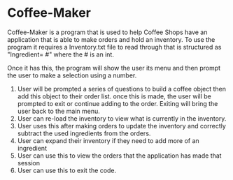 # Coffee-Maker
Coffee-Maker is a program that is used to help Coffee Shops have an application that is able to make orders and hold an inventory.
To use the program it requires a Inventory.txt file to read through that is structured as "Ingredient= #" where the # is an int.

Once it has this, the program will show the user its menu and then prompt the user to make a selection using a number.
1. User will be prompted a series of questions to build a coffee object then add this object to their order list.
   once this is made, the user will be prompted to exit or continue adding to the order. Exiting will bring the user back to the main menu.
2. User can re-load the inventory to view what is currently in the inventory.
3. User uses this after making orders to update the inventory and correctly subtract the used ingredients from the orders.
4. User can expand their inventory if they need to add more of an ingredient
5. User can use this to view the orders that the application has made that session
6. User can use this to exit the code. 
